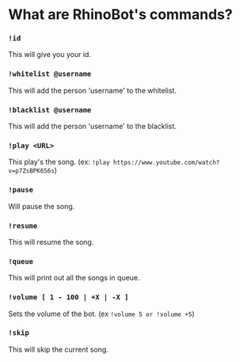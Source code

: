 # What are RhinoBot's commands?

### `!id`

This will give you your id.

### `!whitelist @username`

This will add the person 'username' to the whitelist.

### `!blacklist @username`

This will add the person 'username' to the blacklist.

### `!play <URL>`

This play's the song. (ex: `!play https://www.youtube.com/watch?v=p7ZsBPK656s`)

### `!pause`

Will pause the song.

### `!resume`

This will resume the song.

### `!queue`

This will print out all the songs in queue.

### `!volume [ 1 - 100 | +X | -X ]`

Sets the volume of the bot. (ex `!volume 5 or !volume +5`)

### `!skip`

This will skip the current song.
